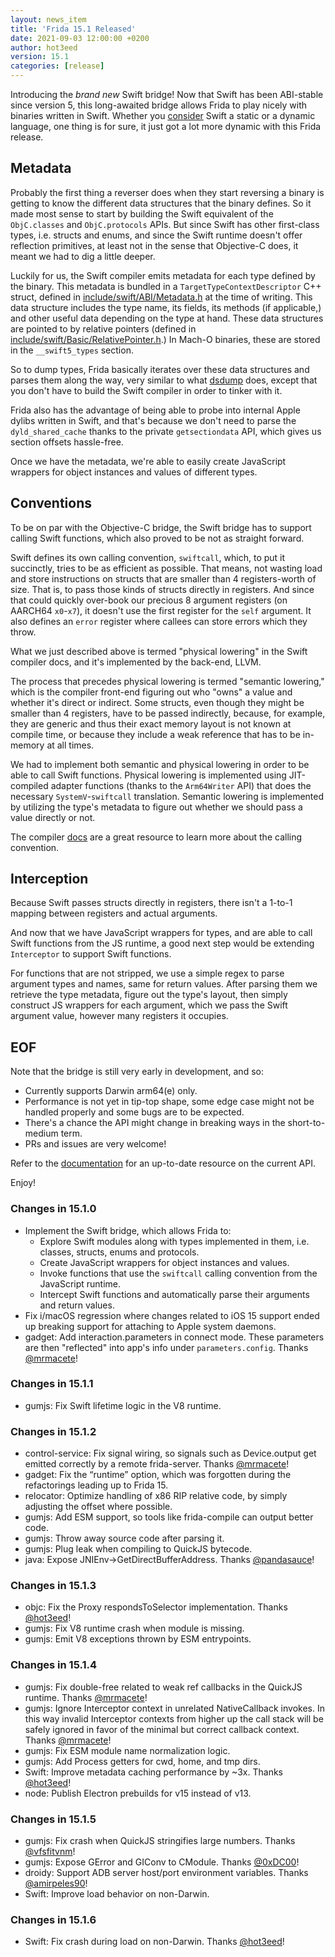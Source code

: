 ```yaml
---
layout: news_item
title: 'Frida 15.1 Released'
date: 2021-09-03 12:00:00 +0200
author: hot3eed
version: 15.1
categories: [release]
---
```


Introducing the _brand new_ Swift bridge! Now that Swift has been
ABI-stable since version 5, this long-awaited bridge allows Frida to play nicely
with binaries written in Swift. Whether you [consider][] Swift a static or a
dynamic language, one thing is for sure, it just got a lot more dynamic with
this Frida release.

## Metadata

Probably the first thing a reverser does when they start reversing a binary is
getting to know the different data structures that the binary defines. So it
made most sense to start by building the Swift equivalent of the `ObjC.classes`
and `ObjC.protocols` APIs. But since Swift has other first-class types,
i.e. structs and enums, and since the Swift runtime doesn't offer reflection
primitives, at least not in the sense that Objective-C does, it meant we had to
dig a little deeper.

Luckily for us, the Swift compiler emits metadata for each type
defined by the binary. This metadata is bundled in a
`TargetTypeContextDescriptor` C++ struct, defined in
[include/swift/ABI/Metadata.h][] at the time of writing. This data structure
includes the type name, its fields, its methods (if applicable,) and other useful
data depending on the type at hand. These data structures are pointed to by
relative pointers (defined in [include/swift/Basic/RelativePointer.h][].) In
Mach-O binaries, these are stored in the `__swift5_types` section.

So to dump types, Frida basically iterates over these data structures and
parses them along the way, very similar to what [dsdump][] does, except that you
don't have to build the Swift compiler in order to tinker with it.

Frida also has the advantage of being able to probe into
internal Apple dylibs written in Swift, and that's because we don't need to
parse the `dyld_shared_cache` thanks to the private `getsectiondata` API, which
gives us section offsets hassle-free.

Once we have the metadata, we're able to easily create JavaScript wrappers for
object instances and values of different types.

## Conventions

To be on par with the Objective-C bridge, the Swift bridge has to support
calling Swift functions, which also proved to be not as straight forward.

Swift defines its own calling convention, `swiftcall`, which, to put it
succinctly, tries to be as efficient as possible. That means, not wasting load
and store instructions on structs that are smaller than 4 registers-worth of
size. That is, to pass those kinds of structs directly in registers. And since
that could quickly over-book our precious 8 argument registers
(on AARCH64 `x0`-`x7`), it doesn't use the first register for the `self`
argument. It also defines an `error` register where callees can store errors
which they throw.

What we just described above is termed "physical lowering" in the Swift compiler
docs, and it's implemented by the back-end, LLVM.

The process that precedes physical lowering is termed "semantic lowering," which
is the compiler front-end figuring out who "owns" a value and whether
it's direct or indirect. Some structs, even though they might be smaller than
4 registers, have to be passed indirectly, because, for example, they are
generic and thus their exact memory layout is not known at compile time, or
because they include a weak reference that has to be in-memory at all times.

We had to implement both semantic and physical lowering in order to be able
to call Swift functions. Physical lowering is implemented using JIT-compiled
adapter functions (thanks to the `Arm64Writer` API) that does the necessary
`SystemV`-`swiftcall` translation. Semantic lowering is implemented by utilizing
the type's metadata to figure out whether we should pass a value directly or
not.

The compiler [docs][] are a great resource to learn more about the calling
convention.

## Interception

Because Swift passes structs directly in registers, there isn't a 1-to-1 mapping
between registers and actual arguments.

And now that we have JavaScript wrappers for types, and are able to call Swift
functions from the JS runtime, a good next step would be extending `Interceptor`
to support Swift functions.

For functions that are not stripped, we use a simple regex to parse argument
types and names, same for return values. After parsing them we retrieve the
type metadata, figure out the type's layout, then simply construct JS wrappers
for each argument, which we pass the Swift argument value, however many
registers it occupies.

## EOF

Note that the bridge is still very early in development, and so:
  - Currently supports Darwin arm64(e) only.
  - Performance is not yet in tip-top shape, some edge case might not be handled
    properly and some bugs are to be expected.
  - There's a chance the API might change in breaking ways in the
    short-to-medium term.
  - PRs and issues are very welcome!


Refer to the [documentation][] for an up-to-date resource on the current API.

Enjoy!


### Changes in 15.1.0

- Implement the Swift bridge, which allows Frida to:
  - Explore Swift modules along with types implemented in them, i.e. classes,
    structs, enums and protocols.
  - Create JavaScript wrappers for object instances and values.
  - Invoke functions that use the `swiftcall` calling convention from the
    JavaScript runtime.
  - Intercept Swift functions and automatically parse their arguments and return
    values.
- Fix i/macOS regression where changes related to iOS 15 support ended up
  breaking support for attaching to Apple system daemons.
- gadget: Add interaction.parameters in connect mode. These parameters are then
  "reflected" into app's info under `parameters.config`. Thanks [@mrmacete][]!

### Changes in 15.1.1

- gumjs: Fix Swift lifetime logic in the V8 runtime.

### Changes in 15.1.2

- control-service: Fix signal wiring, so signals such as Device.output get
  emitted correctly by a remote frida-server. Thanks [@mrmacete][]!
- gadget: Fix the “runtime” option, which was forgotten during the refactorings
  leading up to Frida 15.
- relocator: Optimize handling of x86 RIP relative code, by simply adjusting the
  offset where possible.
- gumjs: Add ESM support, so tools like frida-compile can output better code.
- gumjs: Throw away source code after parsing it.
- gumjs: Plug leak when compiling to QuickJS bytecode.
- java: Expose JNIEnv->GetDirectBufferAddress. Thanks [@pandasauce][]!

### Changes in 15.1.3

- objc: Fix the Proxy respondsToSelector implementation. Thanks [@hot3eed][]!
- gumjs: Fix V8 runtime crash when module is missing.
- gumjs: Emit V8 exceptions thrown by ESM entrypoints.

### Changes in 15.1.4

- gumjs: Fix double-free related to weak ref callbacks in the QuickJS runtime.
  Thanks [@mrmacete][]!
- gumjs: Ignore Interceptor context in unrelated NativeCallback invokes. In this
  way invalid Interceptor contexts from higher up the call stack will be safely
  ignored in favor of the minimal but correct callback context. Thanks
  [@mrmacete][]!
- gumjs: Fix ESM module name normalization logic.
- gumjs: Add Process getters for cwd, home, and tmp dirs.
- Swift: Improve metadata caching performance by ~3x. Thanks [@hot3eed][]!
- node: Publish Electron prebuilds for v15 instead of v13.

### Changes in 15.1.5

- gumjs: Fix crash when QuickJS stringifies large numbers. Thanks
  [@vfsfitvnm][]!
- gumjs: Expose GError and GIConv to CModule. Thanks [@0xDC00][]!
- droidy: Support ADB server host/port environment variables. Thanks
  [@amirpeles90][]!
- Swift: Improve load behavior on non-Darwin.

### Changes in 15.1.6

- Swift: Fix crash during load on non-Darwin. Thanks [@hot3eed][]!


[consider]: https://youtu.be/0rHG_Pa86oA?t=36
[include/swift/ABI/Metadata.h]: https://github.com/apple/swift/blob/52e852a7a9758e6edcb872761ab997b552eec565/include/swift/ABI/Metadata.h
[dsdump]: https://github.com/DerekSelander/dsdump
[include/swift/Basic/RelativePointer.h]: https://github.com/apple/swift/blob/52e852a7a9758e6edcb872761ab997b552eec565/include/swift/Basic/RelativePointer.h
[docs]: https://github.com/apple/swift/blob/52e852a7a9758e6edcb872761ab997b552eec565/docs/ABI/CallingConvention.rst
[documentation]: https://github.com/frida/frida-swift-bridge/blob/master/docs/api.md
[@mrmacete]: https://twitter.com/bezjaje
[@pandasauce]: https://github.com/pandasauce
[@hot3eed]: https://github.com/hot3eed
[@vfsfitvnm]: https://github.com/vfsfitvnm
[@0xDC00]: https://github.com/0xDC00
[@amirpeles90]: https://github.com/amirpeles90
